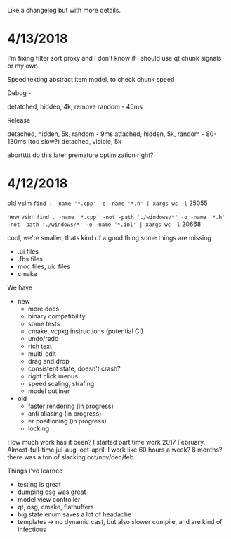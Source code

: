 Like a changelog but with more details.

# 4/13/2018

I'm fixing filter sort proxy and I don't know if I should use qt chunk signals or my own.

Speed texting abstract item model, to check chunk speed

Debug - 

detatched, hidden, 4k, remove random - 45ms

Release

detached, hidden, 5k, random - 9ms
attached, hidden, 5k, random - 80-130ms (too slow?)
detached, visible, 5k 

aborttttt 
do this later
premature optimization right?

# 4/12/2018

old vsim
`find . -name '*.cpp' -o -name '*.h' | xargs wc -l`
25055

new vsim
`find . -name '*.cpp' -not -path './windows/*' -o -name '*.h' -not -path './windows/*' -o -name '*.inl' | xargs wc -l`
20668

cool, we're smaller, thats kind of a good thing
some things are missing
- .ui files
- .fbs files
- moc files, uic files
- cmake

We have
- new
    - more docs
    - binary compatibility
    - some tests
    - cmake, vcpkg instructions (potential CI)
    - undo/redo
    - rich text
    - multi-edit
    - drag and drop
    - consistent state, doesn't crash?
    - right click menus
    - speed scaling, strafing
    - model outliner
- old
    - faster rendering (in progress)
    - anti aliasing (in progress)
    - er positioning (in progress)
    - locking

How much work has it been?
I started part time work 2017 February.
Almost-full-time jul-aug, oct-april. I work like 60 hours a week?
 8 months? there was a ton of slacking oct/nov/dec/feb

Things I've learned
- testing is great
- dumping osg was great
- model view controller
- qt, osg, cmake, flatbuffers
- big state enum saves a lot of headache
- templates -> no dynamic cast, but also slower compile, and are kind of infectious
